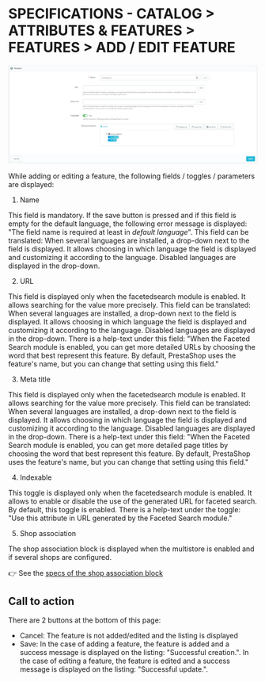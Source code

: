 # SPECIFICATIONS - CATALOG > ATTRIBUTES & FEATURES > FEATURES > ADD / EDIT FEATURE


![Feature2](/static/img/Feature2.png)


While adding or editing a feature, the following fields / toggles / parameters are displayed:


 1) Name
 
This field is mandatory. If the save button is pressed and if this field is empty for the default language, the following error message is displayed: "The field name is required at least in _default language_".
This field can be translated: When several languages are installed, a drop-down next to the field is displayed. It allows choosing in which language the field is displayed and customizing it according to the language. Disabled languages are displayed in the drop-down.
 
 2) URL 
 
This field is displayed only when the facetedsearch module is enabled. It allows searching for the value more precisely. 
This field can be translated: When several languages are installed, a drop-down next to the field is displayed. It allows choosing in which language the field is displayed and customizing it according to the language. Disabled languages are displayed in the drop-down.
There is a help-text under this field: "When the Faceted Search module is enabled, you can get more detailed URLs by choosing the word that best represent this feature. By default, PrestaShop uses the feature's name, but you can change that setting using this field."
 
 3) Meta title 
 
This field is displayed only when the facetedsearch module is enabled. It allows searching for the value more precisely. 
This field can be translated: When several languages are installed, a drop-down next to the field is displayed. It allows choosing in which language the field is displayed and customizing it according to the language. Disabled languages are displayed in the drop-down.
There is a help-text under this field: "When the Faceted Search module is enabled, you can get more detailed page titles by choosing the word that best represent this feature. By default, PrestaShop uses the feature's name, but you can change that setting using this field."
 
 4) Indexable 
 
This toggle is displayed only when the facetedsearch module is enabled. It allows to enable or disable the use of the generated URL for faceted search. By default, this toggle is enabled.
There is a help-text under the toggle: "Use this attribute in URL generated by the Faceted Search module."
 
 5) Shop association 
 
The shop association block is displayed when the multistore is enabled and if several shops are configured.

:point_right: See the [specs of the shop association block](https://github.com/PrestaShop/prestashop-specs/blob/master/content/1.7/back-office/multistoregeneralspecs.md#shop-association-block)


 ## Call to action 
 There are 2 buttons at the bottom of this page: 
 - Cancel: The feature is not added/edited and the listing is displayed
 - Save: In the case of adding a feature, the feature is added and a success message is displayed on the listing: "Successful creation.". In the case of editing a feature, the feature is edited and a success message is displayed on the listing: "Successful update.".

